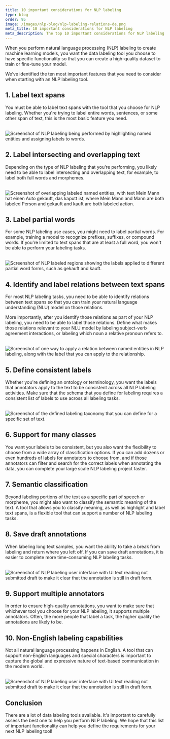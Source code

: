 ```yaml
---
title: 10 important considerations for NLP labeling
type: blog
order: 95
image: /images/nlp-blog/nlp-labeling-relations-de.png
meta_title: 10 important considerations for NLP labeling
meta_description: The top 10 important considerations for NLP labeling and functionality in labeling tools for natural language processing machine learning projects.   
---
```


When you perform natural language processing (NLP) labeling to create machine learning models, you want the data labeling tool you choose to have specific functionality so that you can create a high-quality dataset to train or fine-tune your model. 

We’ve identified the ten most important features that you need to consider when starting with an NLP labeling tool.

## 1. Label text spans

You must be able to label text spans with the tool that you choose for NLP labeling. Whether you're trying to label entire words, sentences, or some other span of text, this is the most basic feature you need. 

<br/><img src="/images/nlp-blog/nlp-no-relations.png" alt="Screenshot of NLP labeling being performed by highlighting named entities and assigning labels to words." class="gif-border" />

## 2. Label intersecting and overlapping text

Depending on the type of NLP labeling that you're performing, you likely need to be able to label intersecting and overlapping text, for example, to label both full words and morphemes. 

<br/><img src="/images/nlp-blog/nlp-overlapping-regions.png" alt="Screenshot of overlapping labeled named entities, with text Mein Mann hat einen Auto gekauft, das kaputt ist, where Mein Mann and Mann are both labeled Person and gekauft and kauft are both labeled action. " class="gif-border" />

## 3. Label partial words

For some NLP labeling use cases, you might need to label partial words. For example, training a model to recognize prefixes, suffixes, or compound words. If you're limited to text spans that are at least a full word, you won't be able to perform your labeling tasks. 

<br/><img src="/images/nlp-blog/nlp-labeled-regions.png" alt="Screenshot of NLP labeled regions showing the labels applied to different partial word forms, such as gekauft and kauft." class="gif-border" />

## 4. Identify and label relations between text spans

For most NLP labeling tasks, you need to be able to identify relations between text spans so that you can train your natural language understanding (NLU) model on those relations.

More importantly, after you identify those relations as part of your NLP labeling, you need to be able to label those relations. Define what makes those relations relevant to your NLU model by labeling subject-verb agreement interactions, or labeling which noun a relative pronoun refers to. 

<br/><img src="/images/nlp-blog/nlp-defining-labeling-relations.png" alt="Screenshot of one way to apply a relation between named entities in NLP labeling, along with the label that you can apply to the relationship." class="gif-border" />

## 5. Define consistent labels

Whether you're defining an ontology or terminology, you want the labels that annotators apply to the text to be consistent across all NLP labeling activities. Make sure that the schema that you define for labeling requires a consistent list of labels to use across all labeling tasks. 

<br/><img src="/images/nlp-blog/nlp-labeling-taxonomy.png" alt="Screenshot of the defined labeling taxonomy that you can define for a specific set of text." class="gif-border" />

## 6. Support for many classes

You want your labels to be consistent, but you also want the flexibility to choose from a wide array of classification options. If you can add dozens or even hundreds of labels for annotators to choose from, and if those annotators can filter and search for the correct labels when annotating the data, you can complete your large scale NLP labeling project faster.

## 7. Semantic classification

Beyond labeling portions of the text as a specific part of speech or morpheme, you might also want to classify the semantic meaning of the text. A tool that allows you to classify meaning, as well as highlight and label text spans, is a flexible tool that can support a number of NLP labeling tasks.

## 8. Save draft annotations

When labeling long text samples, you want the ability to take a break from labeling and return where you left off. If you can save draft annotations, it is easier to complete more time-consuming NLP labeling tasks. 

<br/><img src="/images/nlp-blog/nlp-draft-annotations.png" alt="Screenshot of NLP labeling user interface with UI text reading not submitted draft to make it clear that the annotation is still in draft form." class="gif-border" />

## 9. Support multiple annotators

In order to ensure high-quality annotations, you want to make sure that whichever tool you choose for your NLP labeling, it supports multiple annotators. Often, the more people that label a task, the higher quality the annotations are likely to be. 

## 10. Non-English labeling capabilities

Not all natural language processing happens in English. A tool that can support non-English languages and special characters is important to capture the global and expressive nature of text-based communication in the modern world. 

<br/><img src="/images/nlp-blog/nlp-labeling-relations-de.png" alt="Screenshot of NLP labeling user interface with UI text reading not submitted draft to make it clear that the annotation is still in draft form." class="gif-border" />

## Conclusion
There are a lot of data labeling tools available. It's important to carefully assess the best one to help you perform NLP labeling. We hope that this list of important functionality can help you define the requirements for your next NLP labeling tool!


